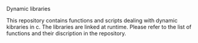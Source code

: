 Dynamic libraries

This  repository contains functions and scripts dealing with dynamic kibraries in c. The libraries are linked at runtime. Please refer to the list of functions and their discription in the repository.
